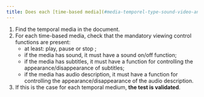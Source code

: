 ```yaml
---
title: Does each [time-based media](#media-temporel-type-sound-video-and-synchronise) have, if necessary, [viewing control](#controle-de-la-consultation-d-un-media-temporel) functionalities?
---
```


1. Find the temporal media in the document.
2. For each time-based media, check that the mandatory viewing control functions are present:
   - at least: play, pause or stop ;
   - if the media has sound, it must have a sound on/off function;
   - if the media has subtitles, it must have a function for controlling the appearance/disappearance of subtitles;
   - if the media has audio description, it must have a function for controlling the appearance/disappearance of the audio description.
3. If this is the case for each temporal medium, **the test is validated**.
